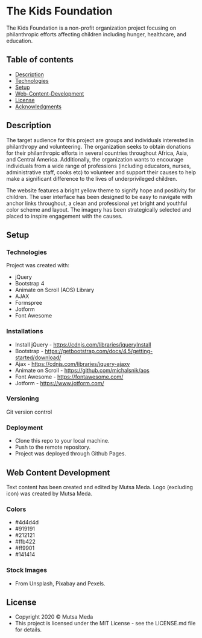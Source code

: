 # The Kids Foundation

The Kids Foundation is a non-profit organization project focusing on philanthropic efforts affecting children including hunger, healthcare, and education.

## Table of contents

* [Description](#description)
* [Technologies](#technologies)
* [Setup](#setup)
* [Web-Content-Development](#web-content-development)
* [License](#license)
* [Acknowledgments](#acknowledgments)

## Description

The target audience for this project are groups and individuals interested in philanthropy and volunteering. The organization seeks to obtain donations for their philanthropic efforts in several countries throughout Africa, Asia, and Central America. Additionally, the organization wants to encourage individuals from a wide range of professions (including educators, nurses, administrative staff, cooks etc) to volunteer and support their causes to help make a significant difference to the lives of underprivileged children.

The website features a bright yellow theme to signify hope and positivity for children. The user interface has been designed to be easy to navigate with anchor links throughout, a clean and professional yet bright and youthful color scheme and layout. The imagery has been strategically selected and placed to inspire engagement with the causes.
 
## Setup

### Technologies

Project was created with:

* jQuery 
* Bootstrap 4
* Animate on Scroll (AOS) Library
* AJAX
* Formspree 
* Jotform
* Font Awesome

### Installations

* Install jQuery - https://cdnjs.com/libraries/jqueryInstall 
* Bootstrap - https://getbootstrap.com/docs/4.5/getting-started/download/
* Ajax - https://cdnjs.com/libraries/jquery-ajaxy
* Animate on Scroll - https://github.com/michalsnik/aos
* Font Awesome - https://fontawesome.com/
* Jotform - https://www.jotform.com/

### Versioning

Git version control

### Deployment

* Clone this repo to your local machine.
* Push to the remote repository. 
* Project was deployed through Github Pages.

## Web Content Development

Text content has been created and edited by Mutsa Meda. Logo (excluding icon) was created by Mutsa Meda. 

### Colors

* #4d4d4d
* #919191
* #212121
* #ffb422
* #ff9901
* #141414

### Stock Images 

* From Unsplash, Pixabay and Pexels.

## License

* Copyright 2020 © Mutsa Meda
* This project is licensed under the MIT License - see the LICENSE.md file for details.



